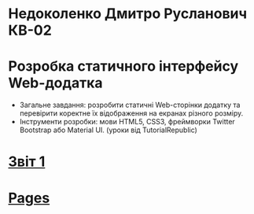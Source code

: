 # Недоколенко Дмитро Русланович КВ-02
# Розробка статичного інтерфейсу Web-додатка
* Загальне завдання: розробити статичні Web-сторінки додатку та перевірити коректне їх відображення на екранах різного розміру.
* Інструменти розробки: мови HTML5, CSS3, фреймворки Twitter Bootstrap або Material UI. (уроки від TutorialRepublic)

# [Звіт 1](https://docs.google.com/document/d/1oBIEg2UpA5N0FAONLfjDE0_oyrvNqhrC/edit?usp=sharing&ouid=109486243353527761602&rtpof=true&sd=true)

# [Pages](https://zarrylon.github.io)
